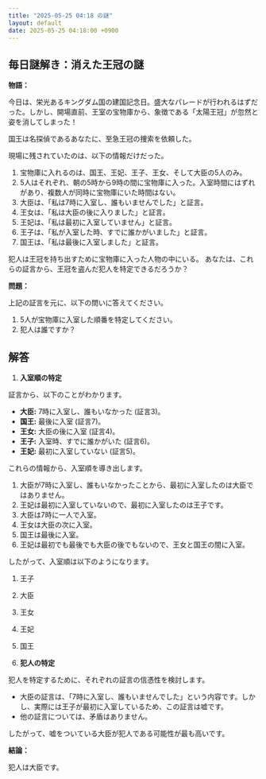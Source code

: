 ```yaml
---
title: "2025-05-25 04:18 の謎"
layout: default
date: 2025-05-25 04:18:00 +0900
---
```

## 毎日謎解き：消えた王冠の謎

**物語：**

今日は、栄光あるキングダム国の建国記念日。盛大なパレードが行われるはずだった。しかし、開場直前、王室の宝物庫から、象徴である「太陽王冠」が忽然と姿を消してしまった！

国王は名探偵であるあなたに、至急王冠の捜索を依頼した。

現場に残されていたのは、以下の情報だけだった。

1.  宝物庫に入れるのは、国王、王妃、王子、王女、そして大臣の5人のみ。
2.  5人はそれぞれ、朝の5時から9時の間に宝物庫に入った。入室時間にはずれがあり、複数人が同時に宝物庫にいた時間はない。
3.  大臣は、「私は7時に入室し、誰もいませんでした」と証言。
4.  王女は、「私は大臣の後に入りました」と証言。
5.  王妃は、「私は最初に入室していません」と証言。
6.  王子は、「私が入室した時、すでに誰かがいました」と証言。
7.  国王は、「私は最後に入室しました」と証言。

犯人は王冠を持ち出すために宝物庫に入った人物の中にいる。
あなたは、これらの証言から、王冠を盗んだ犯人を特定できるだろうか？

**問題：**

上記の証言を元に、以下の問いに答えてください。

1.  5人が宝物庫に入室した順番を特定してください。
2.  犯人は誰ですか？

## 解答

1.  **入室順の特定**

証言から、以下のことがわかります。

*   **大臣:** 7時に入室し、誰もいなかった (証言3)。
*   **国王:** 最後に入室 (証言7)。
*   **王女:** 大臣の後に入室 (証言4)。
*   **王子:** 入室時、すでに誰かがいた (証言6)。
*   **王妃:** 最初に入室していない (証言5)。

これらの情報から、入室順を導き出します。

1.  大臣が7時に入室し、誰もいなかったことから、最初に入室したのは大臣ではありません。
2.  王妃は最初に入室していないので、最初に入室したのは王子です。
3.  大臣は7時に一人で入室。
4.  王女は大臣の次に入室。
5.  国王は最後に入室。
6.  王妃は最初でも最後でも大臣の後でもないので、王女と国王の間に入室。

したがって、入室順は以下のようになります。

1.  王子
2.  大臣
3.  王女
4.  王妃
5.  国王

2.  **犯人の特定**

犯人を特定するために、それぞれの証言の信憑性を検討します。

*   大臣の証言は、「7時に入室し、誰もいませんでした」という内容です。しかし、実際には王子が最初に入室しているため、この証言は嘘です。
*   他の証言については、矛盾はありません。

したがって、嘘をついている大臣が犯人である可能性が最も高いです。

**結論：**

犯人は大臣です。
